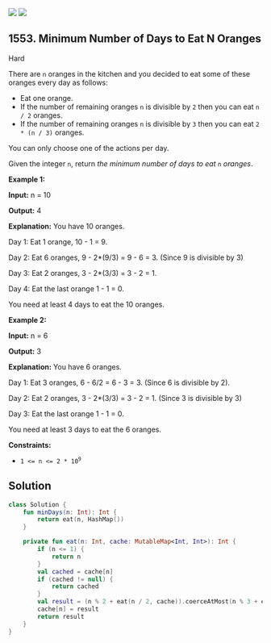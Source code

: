[![](https://img.shields.io/github/stars/javadev/LeetCode-in-Kotlin?label=Stars&style=flat-square)](https://github.com/javadev/LeetCode-in-Kotlin)
[![](https://img.shields.io/github/forks/javadev/LeetCode-in-Kotlin?label=Fork%20me%20on%20GitHub%20&style=flat-square)](https://github.com/javadev/LeetCode-in-Kotlin/fork)

## 1553\. Minimum Number of Days to Eat N Oranges

Hard

There are `n` oranges in the kitchen and you decided to eat some of these oranges every day as follows:

*   Eat one orange.
*   If the number of remaining oranges `n` is divisible by `2` then you can eat `n / 2` oranges.
*   If the number of remaining oranges `n` is divisible by `3` then you can eat `2 * (n / 3)` oranges.

You can only choose one of the actions per day.

Given the integer `n`, return _the minimum number of days to eat_ `n` _oranges_.

**Example 1:**

**Input:** n = 10

**Output:** 4

**Explanation:** You have 10 oranges. 

Day 1: Eat 1 orange, 10 - 1 = 9. 

Day 2: Eat 6 oranges, 9 - 2\*(9/3) = 9 - 6 = 3. (Since 9 is divisible by 3) 

Day 3: Eat 2 oranges, 3 - 2\*(3/3) = 3 - 2 = 1. 

Day 4: Eat the last orange 1 - 1 = 0. 

You need at least 4 days to eat the 10 oranges.

**Example 2:**

**Input:** n = 6

**Output:** 3

**Explanation:** You have 6 oranges. 

Day 1: Eat 3 oranges, 6 - 6/2 = 6 - 3 = 3. (Since 6 is divisible by 2). 

Day 2: Eat 2 oranges, 3 - 2\*(3/3) = 3 - 2 = 1. (Since 3 is divisible by 3) 

Day 3: Eat the last orange 1 - 1 = 0. 

You need at least 3 days to eat the 6 oranges.

**Constraints:**

*   <code>1 <= n <= 2 * 10<sup>9</sup></code>

## Solution

```kotlin
class Solution {
    fun minDays(n: Int): Int {
        return eat(n, HashMap())
    }

    private fun eat(n: Int, cache: MutableMap<Int, Int>): Int {
        if (n <= 1) {
            return n
        }
        val cached = cache[n]
        if (cached != null) {
            return cached
        }
        val result = (n % 2 + eat(n / 2, cache)).coerceAtMost(n % 3 + eat(n / 3, cache)) + 1
        cache[n] = result
        return result
    }
}
```